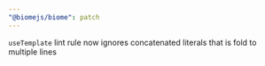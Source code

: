 ```yaml
---
"@biomejs/biome": patch
---
```


`useTemplate` lint rule now ignores concatenated literals that is fold to multiple lines
